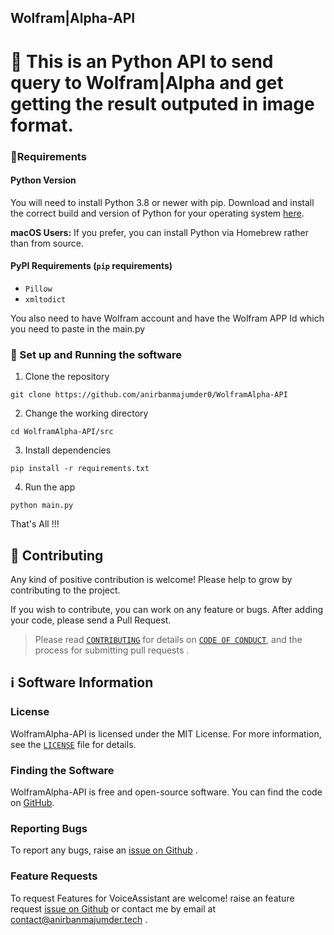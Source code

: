 ## Wolfram|Alpha-API
 
# 👋 This is an Python API to send query to Wolfram|Alpha and get getting the result outputed in image format.

### 📝Requirements

#### Python Version

You will need to install Python 3.8 or newer with pip. Download and install the correct
build and version of Python for your operating system [here](https://python.org/downloads).

**macOS Users:** If you prefer, you can install Python via Homebrew rather than from source.

#### PyPI Requirements (`pip` requirements)

* `Pillow`
* `xmltodict`


You also need to have Wolfram account and have the Wolfram APP Id which you need to paste in the main.py

### 📜 Set up and Running the software

1. Clone the repository

```
git clone https://github.com/anirbanmajumder0/WolframAlpha-API
```

2. Change the working directory

```
cd WolframAlpha-API/src
```

3. Install dependencies

```
pip install -r requirements.txt
```

4. Run the app

```
python main.py
```

That's All !!!


## 🤝 Contributing

Any kind of positive contribution is welcome! Please help to grow by contributing to the project.

If you wish to contribute, you can work on any feature or bugs. After adding your code, please send a Pull Request.

> Please read [`CONTRIBUTING`](CONTRIBUTING.md) for details on [`CODE OF CONDUCT`](CODE_OF_CONDUCT.md), and the process for submitting pull requests .


## ℹ️ Software Information

### License

WolframAlpha-API is licensed under the MIT License. For more information, see the [`LICENSE`](LICENSE) file for details.

### Finding the Software

WolframAlpha-API is free and open-source software. You can find the code on
[GitHub](https://github.com/anirbanmajumder0/WolframAlpha-API).

### Reporting Bugs

To report any bugs, raise an [issue on Github](https://github.com/anirbanmajumder0/WolframAlpha-API/issues/new?assignees=anirbanmajumder0&labels=&template=bug_report.md) .

### Feature Requests

To request Features for VoiceAssistant are welcome! raise an feature request [issue on Github](https://github.com/anirbanmajumder0/WolframAlpha-API/issues/new?assignees=anirbanmajumder0&labels=&template=feature_request.md) or contact me by email at <contact@anirbanmajumder.tech> .
